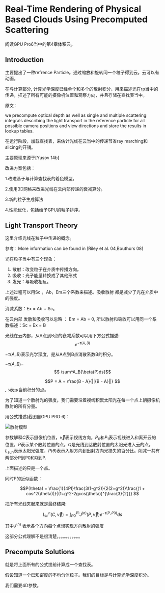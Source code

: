 # Real-Time Rendering  of Physical Based Clouds Using Precomputed Scattering

阅读GPU Pro6当中的第4章体积云。

## Introduction 

主要提出了一种refrence Particle。通过缩放和旋转同一个粒子得到云。云可以有动画。

在与计算部分, 计算光学深度已经单个和多个的散射积分，用来描述光在rp当中的传递，描述了所有可能的摄像机位置和观察方向，并且存储在查找表当中。

原文：

we precompute optical depth as well as single and multiple scattering integrals describing the light transport in the reference particle for all possible camera positions and
view directions and store the results in lookup tables. 

在运行阶段，加载查找表，来估计光线在云当中的传递节省ray marching和slicing的开销。

主要原理来源于[Yusov 14b] 

改进方案包括：

1.改进基于与计算查找表的着色模型。

2.使用3D网格来改进光线在云内部传递的衰减算分。

3.新的粒子生成算法

4.性能优化，包括给予GPU的粒子排序。

## Light Transport Theory

这里介绍光线在粒子中传递的概念。

参考：More information can be found in [Riley et al. 04,Bouthors 08] 

光在粒子当中有三个现象：

1. 散射：改变粒子在介质中传播方向。
2. 吸收：光子能量转换成了其他形式
3. 发光：与吸收相反。

上述过程可以用Sc ，Ab，Em三个系数来描述。吸收散射 都是减少了光在介质中的强度。

消减系数：Ex = Ab + Sc。

在云内部 发散和吸收可以忽略 ： Em = Ab = 0, 所以散射和吸收可以用同一个系数描述：Sc  = Ex = B

 光线在云内部，从A点到B点的衰减系数可以用下方公式描述:
$$
e^{-\tau(A,B)}
$$

$-\tau(A,B)​$ 表示光学深度，是从A点到B点消散系数B的积分。

$-\tau(A,B)​$ = $$ \sum^A_B{\beta(P)ds}​$$

$$P = A + \frac{B - A}{||{B - A}||} $$, s表示当前积分的点。

为了知道一个散射光的强度，我们需要沿着视线积累太阳光在每一个点上朝摄像机散射的所有分量。

用公式描述(截图自GPU PRO 6)：

![散射模型](散射模型.PNG)

参数解释$C$表示摄像机位置，$\vec v$表示视线方向，$P_0$和$P_1$表示视线进入和离开云的位置，$P$表示某个散射位置的点，$Q$是光线到达散射位置的太阳光进入云的点。$L_{sun}$表示太阳光强度，$P(\theta)$表示入射方向到出射方向光损失的百分比。削减一共有两部分P到P0和Q到P.

上面描述的只是一个点。

同时P的近似函数：

$$P(\theta) = \frac{1}{4PI}\frac{3(1-g^2)}{2(2+g^2)}\frac{(1 + cos^2(\theta))}{(1+g^2-2gcos(\theta))^{\frac{3}{2}}} $$

把所有光线夹起来就是最终结果:

$$L^n_{In}(C,\vec v)=\int_{P0}^{P1}J^{(n)}(P,\vec v)e^{-\tau(P,P0)}ds​$$

其中$J^{(n)}$ 表示各个方向每个点想实现方向散射的强度

这部分公式理解不是很清楚。。。。。。。。。。。





## Precompute Solutions

就是将上面所有的公式提前计算成一个查找表。

假设知道一个已知密度的不均匀体粒子。我们的目标是与计算光学深度积分。

我们需要4D参数。






















